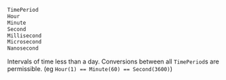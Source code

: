 ```julia
TimePeriod
Hour
Minute
Second
Millisecond
Microsecond
Nanosecond
```

Intervals of time less than a day. Conversions between all `TimePeriod`s are permissible. (eg `Hour(1) == Minute(60) == Second(3600)`)

